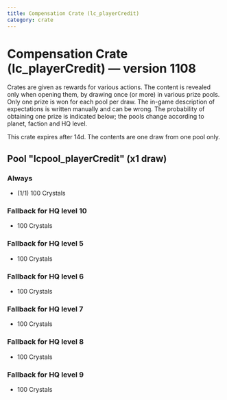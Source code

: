 ```yaml
---
title: Compensation Crate (lc_playerCredit)
category: crate
---
```


# Compensation Crate (lc_playerCredit) — version 1108

Crates are given as rewards for various actions. The content is revealed only when opening them, by drawing once (or more) in various prize pools. Only one prize is won for each pool per draw. The in-game description of expectations is written manually and can be wrong. The probability of obtaining one prize is indicated below; the pools change according to planet, faction and HQ level.

This crate expires after 14d. The contents are one draw from one pool only.

## Pool "lcpool_playerCredit" (x1 draw)

### Always

  * (1/1) 100 Crystals

### Fallback for HQ level 10

  * 100 Crystals

### Fallback for HQ level 5

  * 100 Crystals

### Fallback for HQ level 6

  * 100 Crystals

### Fallback for HQ level 7

  * 100 Crystals

### Fallback for HQ level 8

  * 100 Crystals

### Fallback for HQ level 9

  * 100 Crystals